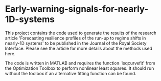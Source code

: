 # Early-warning-signals-for-nearly-1D-systems

This project contains the code used to generate the results of the research article 'Forecasting resilience profiles of the run-up to regime shifts in nearly-1D systems' to be published in the Journal of the Royal Society Interface. Please see the article for more details about the methods used here.

The code is written in MATLAB and requires the function 'lsqcurvefit' from the Optimization Toolbox to perform nonlinear least squares. It should run without the toolbox if an alternative fitting function can be found. 
